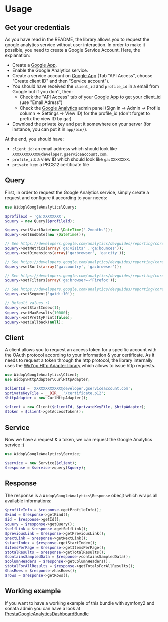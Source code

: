 # Usage

## Get your credentials

As you have read in the README, the library allows you to request the google analytics service without user interaction.
In order to make it possible, you need to create a Google Service Account. Here, the explanation:

 * Create a [Google App](http://code.google.com/apis/console).
 * Enable the Google Analytics service.
 * Create a service account on [Google App](http://code.google.com/apis/console) (Tab "API Access", choose
   "Create client ID" and then "Service account").
 * You should have received the `client_id` and `profile_id` in a email from Google but if you don't, then:
   * Check the "API Access" tab of your [Google App](http://code.google.com/apis/console) to get your client_id (use
     "Email Adress")
   * Check the [Google Analytics](http://www.google.com/analytics) admin panel (Sign in -> Admin -> Profile column ->
     Settings -> View ID) for the profile_id (don't forget to prefix the view ID by ga:)
 * Download the private key and put it somewhere on your server (for instance, you can put it in `app/bin/`).

At the end, you should have:

 * `client_id`: an email address which should look like `XXXXXXXXXXXX@developer.gserviceaccount.com`.
 * `profile_id`: a view ID which should look like `ga:XXXXXXXX`.
 * `private_key`: a PKCS12 certificate file

## Query

First, in order to request the Google Analytics service, simply create a request and configure it according
to your needs:

``` php
use Widop\GoogleAnalytics\Query;

$profileId = 'ga:XXXXXXXX';
$query = new Query($profileId);

$query->setStartDate(new \DateTime('-2months'));
$query->setEndDate(new \DateTime());

// See https://developers.google.com/analytics/devguides/reporting/core/dimsmets
$query->setMetrics(array('ga:visits' ,'ga:bounces'));
$query->setDimensions(array('ga:browser', 'ga:city'));

// See https://developers.google.com/analytics/devguides/reporting/core/v3/reference#sort
$query->setSorts(array('ga:country', 'ga:browser'));

// See https://developers.google.com/analytics/devguides/reporting/core/v3/reference#filters
$query->setFilters(array('ga:browser=~^Firefox'));

// See https://developers.google.com/analytics/devguides/reporting/core/v3/reference#segment
$query->setSegment('gaid::10');

// Default values :)
$query->setStartIndex(1);
$query->setMaxResults(10000);
$query->setPrettyPrint(false);
$query->setCallback(null);
```

## Client

A client allows you to request an access token for a specific account with the OAuth protocol according to your
information & your certificate. As it needs to request a token through the http protocol, the library internally uses
the [Wid'op Http Adapter library](https://github.com/widop/http-adapter) which allows to issue http requests.

``` php
use Widop\GoogleAnalytics\Client;
use Widop\HttpAdapter\CurlHttpAdapter;

$clientId = 'XXXXXXXXXXXX@developer.gserviceaccount.com';
$privateKeyFile = __DIR__.'/certificate.p12';
$httpAdapter = new CurlHttpAdapter();

$client = new Client($clientId, $privateKeyFile, $httpAdapter);
$token = $client->getAccessToken();
```

## Service

Now we have a request & a token, we can request the Google Analytics service :)

``` php
use Widop\GoogleAnalytics\Service;

$service = new Service($client);
$response = $service->query($query);
```

## Response

The response is a `Widop\GoogleAnalytics\Response` obecjt which wraps all available informations:

``` php
$profileInfo = $response->getProfileInfo();
$kind = $response->getKind();
$id = $response->getId();
$query = $response->getQuery();
$selfLink = $response->getSelfLink();
$previousLink = $response->getPreviousLink();
$nextLink = $response->getNextLink();
$startIndex = $response->getStartIndex();
$itemsPerPage = $response->getItemsPerPage();
$totalResults = $response->getTotalResults();
$containsSampledData = $response->containsSampledData();
$columnHeaders = $response->getColumnHeaders();
$totalForAllResults = $response->getTotalsForAllResults();
$hasRows = $response->hasRows();
$rows = $response->getRows();
```

## Working example

If you want to have a working example of this bundle with symfony2 and sonata admin you can have a look at
[PrestaGoogleAnalyticsDashboardBundle](https://github.com/prestaconcept/PrestaGoogleAnalyticsDashboardBundle)

